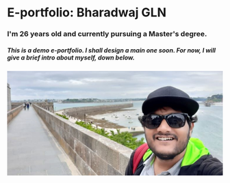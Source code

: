 # E-portfolio: Bharadwaj GLN

### I'm 26 years old and currently pursuing a Master's degree.

##### This is a demo e-portfolio. I shall design a main one soon. For now, I will give a brief intro about myself, down below.

![I actually look like this](/image-file/20190615_114446.png "Ugly, eh ?")
